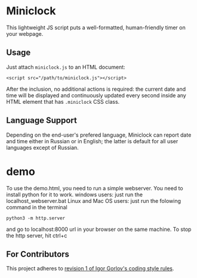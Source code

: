# Miniclock

This lightweight JS script puts a well-formatted, human-friendly timer on your webpage.

## Usage

Just attach `miniclock.js` to an HTML document:

```
<script src="/path/to/miniclock.js"></script>
```

After the inclusion, no additional actions is required: the current date and time will be displayed and continuously
updated every second inside any HTML element that has `.miniclock` CSS class.

## Language Support

Depending on the end-user's prefered language, Miniclock can report date and time either in Russian or in English; the
latter is default for all user languages except of Russian.

# demo

To use the demo.html, you need to run a simple webserver. You need to install python for it to work.
windows users: just run the localhost_webserver.bat
Linux and Mac OS users: just run the folowing command in the terminal
```
python3 -m http.server
```
and go to localhost:8000 url in your browser on the same machine.
To stop the http server, hit ctrl+c

## For Contributors

This project adheres to
[revision 1 of Igor Gorlov's coding style rules](https://igor-gorlov.github.io/coding-style/rev1).
